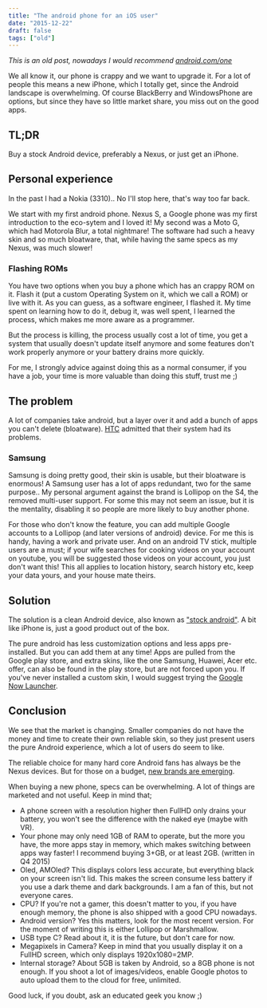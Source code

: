 ```yaml
---
title: "The android phone for an iOS user"
date: "2015-12-22"
draft: false
tags: ["old"]
---
```


*This is an old post, nowadays I would recommend [android.com/one](http://android.com/one)*


We all know it, our phone is crappy and we want to upgrade it.
For a lot of people this means a new iPhone,
which I totally get, since the Android landscape is overwhelming.
Of course BlackBerry and WindowsPhone are options,
but since they have so little market share, you miss out on the good apps.


## TL;DR

Buy a stock Android device,
preferably a Nexus,
or just get an iPhone.

## Personal experience

In the past I had a Nokia (3310)..
No I'll stop here, that's way too far back.


We start with my first android phone.
Nexus S, a Google phone was my first introduction to the eco-sytem
and I loved it!
My second was a Moto G, which had Motorola Blur, a total nightmare!
The software had such a heavy skin and so much bloatware,
that, while having the same specs as my Nexus, was much slower!


### Flashing ROMs

You have two options when you buy a phone which has an crappy ROM on it.
Flash it (put a custom Operating System on it, which we call a ROM)
or live with it.
As you can guess, as a software engineer, I flashed it.
My time spent on learning how to do it, debug it, was well spent,
I learned the process, which makes me more aware as a programmer.


But the process is killing, the process usually cost a lot of time,
you get a system that usually doesn't update itself anymore
and some features don't work properly anymore or your battery drains more quickly.


For me, I strongly advice against doing this as a normal consumer,
if you have a job, your time is more valuable than doing this stuff, trust me ;)


## The problem

A lot of companies take android, but a layer over it
and add a bunch of apps you can't delete (bloatware).
[HTC](http://www.androidguys.com/2012/03/05/htc-admits-sense-ui-got-cluttered-aims-to-fix-with-sense-4-0/)
admitted that their system had its problems.


### Samsung

Samsung is doing pretty good, their skin is usable, but their bloatware is enormous!
A Samsung user has a lot of apps redundant, two for the same purpose..
My personal argument against the brand is Lollipop on the S4, the removed multi-user support.
For some this may not seem an issue, but it is the mentality,
disabling it so people are more likely to buy another phone.


For those who don't know the feature,
you can add multiple Google accounts to a Lollipop (and later versions of android) device.
For me this is handy, having a work and private user.
And on an android TV stick, multiple users are a must;
if your wife searches for cooking videos on your account on youtube,
you will be suggested those videos on your account, you just don't want this!
This all applies to location history, search history etc,
keep your data yours, and your house mate theirs.


## Solution

The solution is a clean Android device, also known as
["stock android"](https://www.google.com?q=stock%20android%20phones).
A bit like iPhone is, just a good product out of the box.


The pure android has less customization options and less apps pre-installed.
But you can add them at any time!
Apps are pulled from the Google play store,
and extra skins, like the one Samsung, Huawei, Acer etc. offer,
can also be found in the play store, but are not forced upon you.
If you've never installed a custom skin, I would suggest trying the
[Google Now Launcher](https://play.google.com/store/apps/details?id=com.google.android.launcher).


## Conclusion

We see that the market is changing.
Smaller companies do not have the money and time to create their own reliable skin,
so they just present users the pure Android experience,
which a lot of users do seem to like.

The reliable choice for many hard core Android fans has always be the Nexus devices.
But for those on a budget,
[new brands are emerging](http://www.phonearena.com/news/Best-2015-smartphones-that-run-stock-or-near-stock-Android_id75780).


When buying a new phone, specs can be overwhelming.
A lot of things are marketed and not useful.
Keep in mind that;
+ A phone screen with a resolution higher then FullHD only drains your battery,
you won't see the difference with the naked eye (maybe with VR).
+ Your phone may only need 1GB of RAM to operate, but the more you have,
the more apps stay in memory, which makes switching between apps way faster!
I recommend buying 3+GB, or at least 2GB. (written in Q4 2015)
+ Oled, AMOled? This displays colors less accurate,
but everything black on your screen isn't lid.
This makes the screen consume less battery if you
use a dark theme and dark backgrounds.
I am a fan of this, but not everyone cares.
+ CPU? If you're not a gamer, this doesn't matter to you,
if you have enough memory, the phone is also shipped with a good CPU nowadays.
+ Android version? Yes this matters, look for the most recent version.
For the moment of writing this is either Lollipop or Marshmallow.
+ USB type C? Read about it, it is the future, but don't care for now.
+ Megapixels in Camera?
Keep in mind that you usually display it on a FullHD screen,
which only displays 1920x1080=2MP.
+ Internal storage? About 5GB is taken by Android, so a 8GB phone is not enough.
If you shoot a lot of images/videos,
enable Google photos to auto upload them to the cloud for free, unlimited.


Good luck, if you doubt, ask an educated geek you know ;)

